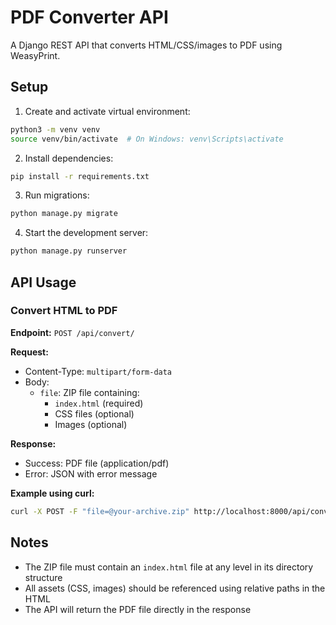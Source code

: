 # PDF Converter API

A Django REST API that converts HTML/CSS/images to PDF using WeasyPrint.

## Setup

1. Create and activate virtual environment:

```bash
python3 -m venv venv
source venv/bin/activate  # On Windows: venv\Scripts\activate
```

2. Install dependencies:

```bash
pip install -r requirements.txt
```

3. Run migrations:

```bash
python manage.py migrate
```

4. Start the development server:

```bash
python manage.py runserver
```

## API Usage

### Convert HTML to PDF

**Endpoint:** `POST /api/convert/`

**Request:**

- Content-Type: `multipart/form-data`
- Body:
  - `file`: ZIP file containing:
    - `index.html` (required)
    - CSS files (optional)
    - Images (optional)

**Response:**

- Success: PDF file (application/pdf)
- Error: JSON with error message

**Example using curl:**

```bash
curl -X POST -F "file=@your-archive.zip" http://localhost:8000/api/convert/ --output converted.pdf
```

## Notes

- The ZIP file must contain an `index.html` file at any level in its directory structure
- All assets (CSS, images) should be referenced using relative paths in the HTML
- The API will return the PDF file directly in the response
